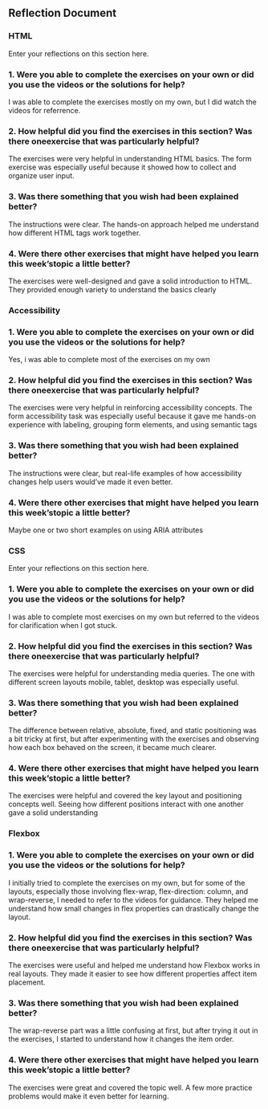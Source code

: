 ## Reflection Document

### HTML

Enter your reflections on this section here.

### 1. Were you able to complete the exercises on your own or did you use the videos or the solutions for help?

I was able to complete the exercises mostly on my own, but I did watch the videos for referrence.

### 2. How helpful did you find the exercises in this section? Was there oneexercise that was particularly helpful?

The exercises were very helpful in understanding HTML basics. The form exercise was especially useful because it showed how to collect and organize user input.

### 3. Was there something that you wish had been explained better?

The instructions were clear. The hands-on approach helped me understand how different HTML tags work together.

### 4. Were there other exercises that might have helped you learn this week’stopic a little better?

The exercises were well-designed and gave a solid introduction to HTML. They provided enough variety to understand the basics clearly

### Accessibility

### 1. Were you able to complete the exercises on your own or did you use the videos or the solutions for help?

Yes, i was able to complete most of the exercises on my own

### 2. How helpful did you find the exercises in this section? Was there oneexercise that was particularly helpful?

The exercises were very helpful in reinforcing accessibility concepts. The form accessibility task was especially useful because it gave me hands-on experience with labeling, grouping form elements, and using semantic tags

### 3. Was there something that you wish had been explained better?

The instructions were clear, but real-life examples of how accessibility changes help users would’ve made it even better.

### 4. Were there other exercises that might have helped you learn this week’stopic a little better?

Maybe one or two short examples on using ARIA attributes

### CSS

Enter your reflections on this section here.

### 1. Were you able to complete the exercises on your own or did you use the videos or the solutions for help?

I was able to complete most exercises on my own but referred to the videos for clarification when I got stuck.

### 2. How helpful did you find the exercises in this section? Was there oneexercise that was particularly helpful?

The exercises were helpful for understanding media queries. The one with different screen layouts mobile, tablet, desktop was especially useful.

### 3. Was there something that you wish had been explained better?

The difference between relative, absolute, fixed, and static positioning was a bit tricky at first, but after experimenting with the exercises and observing how each box behaved on the screen, it became much clearer.

### 4. Were there other exercises that might have helped you learn this week’stopic a little better?

The exercises were helpful and covered the key layout and positioning concepts well. Seeing how different positions interact with one another gave a solid understanding

### Flexbox

### 1. Were you able to complete the exercises on your own or did you use the videos or the solutions for help?

I initially tried to complete the exercises on my own, but for some of the layouts, especially those involving flex-wrap, flex-direction: column, and wrap-reverse, I needed to refer to the videos for guidance. They helped me understand how small changes in flex properties can drastically change the layout.

### 2. How helpful did you find the exercises in this section? Was there oneexercise that was particularly helpful?

The exercises were useful and helped me understand how Flexbox works in real layouts. They made it easier to see how different properties affect item placement.

### 3. Was there something that you wish had been explained better?

The wrap-reverse part was a little confusing at first, but after trying it out in the exercises, I started to understand how it changes the item order.

### 4. Were there other exercises that might have helped you learn this week’stopic a little better?

The exercises were great and covered the topic well. A few more practice problems would make it even better for learning.
